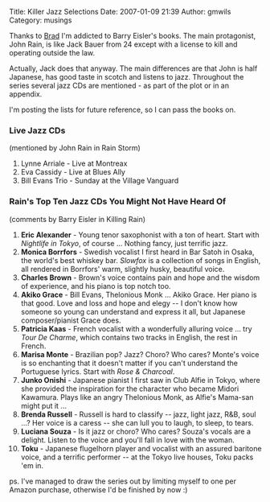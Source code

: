 Title: Killer Jazz Selections
Date: 2007-01-09 21:39
Author: gmwils
Category: musings

Thanks to [Brad][] I'm addicted to Barry Eisler's books. The main
protagonist, John Rain, is like Jack Bauer from 24 except with a license
to kill and operating outside the law.

Actually, Jack does that anyway. The main differences are that John is
half Japanese, has good taste in scotch and listens to jazz. Throughout
the series several jazz CDs are mentioned - as part of the plot or in an
appendix.

I'm posting the lists for future reference, so I can pass the books on.

### Live Jazz CDs

(mentioned by John Rain in Rain Storm)

1.  Lynne Arriale - Live at Montreax
2.  Eva Cassidy - Live at Blues Ally
3.  Bill Evans Trio - Sunday at the Village Vanguard

### Rain's Top Ten Jazz CDs You Might Not Have Heard Of

(comments by Barry Eisler in Killing Rain)

1.  **Eric Alexander** - Young tenor saxophonist with a ton of heart.
    Start with *Nightlife in Tokyo*, of course ... Nothing fancy, just
    terrific jazz.
2.  **Monica Borrfors** - Swedish vocalist I first heard in Bar Satoh in
    Osaka, the world's best whiskey bar. *Slowfox* is a collection of
    songs in English, all rendered in Borrfors' warm, slightly husky,
    beautiful voice.
3.  **Charles Brown** - Brown's voice contains pain and hope and the
    wisdom of experience, and his piano is top notch too.
4.  **Akiko Grace** - Bill Evans, Thelonious Monk ... Akiko Grace. Her
    piano is that good. Love and loss and hope and elegy -- I don't know
    how someone so young can understand and express it all, but Japanese
    composer/pianist Grace does.
5.  **Patricia Kaas** - French vocalist with a wonderfully alluring
    voice ... try *Tour De Charme*, which contains two tracks in
    English, the rest in French.
6.  **Marisa Monte** - Brazilian pop? Jazz? Choro? Who cares? Monte's
    voice is so enchanting that it doesn't matter if you can't
    understand the Portuguese lyrics. Start with *Rose & Charcoal*.
7.  **Junko Onishi** - Japanese pianist I first saw in Club Alfie in
    Tokyo, where she provided the inspiration for the character who
    became Midori Kawamura. Plays like an angry Thelonious Monk, as
    Alfie's Mama-san might put it ...
8.  **Brenda Russell** - Russell is hard to classify -- jazz, light
    jazz, R&B, soul ...? Her voice is a caress -- she can lull you to
    laugh, to sleep, to tears.
9.  **Luciana Souza** - Is it jazz or choro? Who cares? Souza's vocals
    are a delight. Listen to the voice and you'll fall in love with the
    woman.
10. **Toku** - Japanese flugelhorn player and vocalist with an assured
    baritone voice, and a terrific performer -- at the Tokyo live
    houses, Toku packs 'em in.

ps. I've managed to draw the series out by limiting myself to one per
Amazon purchase, otherwise I'd be finished by now :)

  [Brad]: http://www.feld.com/
